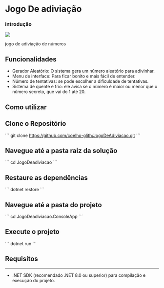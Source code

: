 # Jogo De adiviação

### introdução
![](https://i.imgur.com/MeSMh8e.gif)

jogo de adiviação de números

## Funcionalidades
- Gerador Aleatório: O sistema gera um número aleatório para adivinhar.
- Menu de interface: Para ficar bonito e mais fácil de entender.
- Número de tentativas: se pode escolher a dificuldade de tentativas.
- Sistema de quente e frio: ele avisa se o número é maior ou menor que o número secreto, que vai do 1 até 20.
  
Como utilizar
---
## Clone o Repositório
´´´
git clone https://github.com/coelho-glith/JogoDeAdiviacao.git
´´´
## Navegue até a pasta raiz da solução
´´´
cd JogoDeadiviacao
´´´
## Restaure as dependências
´´´
dotnet restore
´´´
## Navegue até a pasta do projeto
´´´
cd JogoDeadiviacao.ConsoleApp
´´´
## Execute o projeto
´´´
dotnet run
´´´

## Requisitos
---
- .NET SDK (recomendado .NET 8.0 ou superior) para compilação e execução do projeto.
